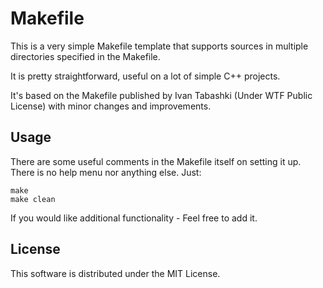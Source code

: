Makefile
========

This is a very simple Makefile template that supports sources in multiple directories specified in the Makefile.

It is pretty straightforward, useful on a lot of simple C++ projects.

It's based on the Makefile published by Ivan Tabashki (Under WTF Public License) with minor changes and improvements.

Usage
-----

There are some useful comments in the Makefile itself on setting it up. There is no help menu nor anything else. Just:

````
make
make clean
````

If you would like additional functionality - Feel free to add it.

License
-------

This software is distributed under the MIT License.
